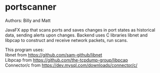 # portscanner
Authors: Billy and Matt

JavaFX app that scans ports and saves changes in port states as historical data, sending alerts upon changes. Backend uses C libraries libnet and libpcap to construct and receive network packets, run scans.

This program uses:  
libnet from https://github.com/sam-github/libnet  
Libpcap from https://github.com/the-tcpdump-group/libpcap     
Connector/c from https://dev.mysql.com/downloads/connector/c/ 

